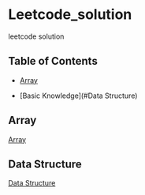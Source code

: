 # Leetcode_solution
leetcode solution

## Table of Contents

- [Array](#DFS)

- [Basic Knowledge](#Data Structure)





## Array
 [Array](https://github.com/YushuaiJi/Leetcode_solution/tree/master/Array)
 
## Data Structure
[Data Structure](https://github.com/YushuaiJi/Leetcode_solution/tree/master/Data%20Structure)
